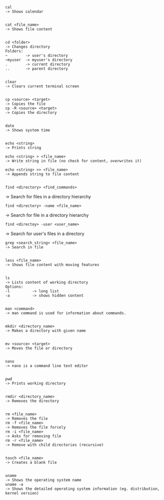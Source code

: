     cal
    -> Shows calendar


    cat <file_name>
    -> Shows file content


    cd <folder>
    -> Changes directory
    Folders:
    ~        -> user's directory
    ~myuser  -> myuser's directory
    .        -> current directory
    ..       -> parent directory


    clear
    -> Clears current terminal screen


    cp <source> <target>
    -> Copies the file
    cp -R <source> <target>
    -> Copies the directory


    date
    -> Shows system time


    echo <string>
    -> Prints string

    echo <string> > <file_name>
    -> Write string in file (no check for content, overwrites it)

    echo <string> >> <file_name>
    -> Appends string to file content


    find <directory> <find_commands>
-> Search for files in a directory hierarchy

    find <directory> -name <file_name>
-> Search for file in a directory hierarchy

    find <directoy> -user <user_name>
-> Search for user's files in a directory


    grep <search_string> <file_name>
    -> Search in file


    less <file_name>
    -> Shows file content with moving features


    ls
    -> Lists content of working directory
    Options:
    -l          -> long list
    -a          -> shows hidden content


    man <command>
    -> man command is used for information about commands.


    mkdir <directory_name>
    -> Makes a directory with given name


    mv <source> <target>
    -> Moves the file or directory


    nano
    -> nano is a command line text editor


    pwd
    -> Prints working directory


    rmdir <directory_name>
    -> Removes the directory


    rm <file_name>
    -> Removes the file
    rm -f <file_name>
    -> Removes the file forcely
    rm -i <file_name>
    -> Asks for removing file
    rm -r <file_name>
    -> Remove with child directories (recursive)


    touch <file_name>
    -> Creates a blank file


    uname
    -> Shows the operating system name
    uname -a
    -> Shows the detailed operating system information (eg. distribution, kernel version)


